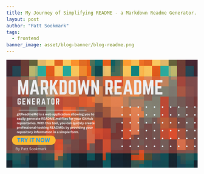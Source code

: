 ```yaml
---
title: My Journey of Simplifying README - a Markdown Readme Generator.
layout: post
author: "Patt Sookmark"
tags:
  - frontend
banner_image: asset/blog-banner/blog-readme.png
---
```


<img class="blog-banner" src="asset/blog-banner/blog-readme.png" alt="blog-readme" />
